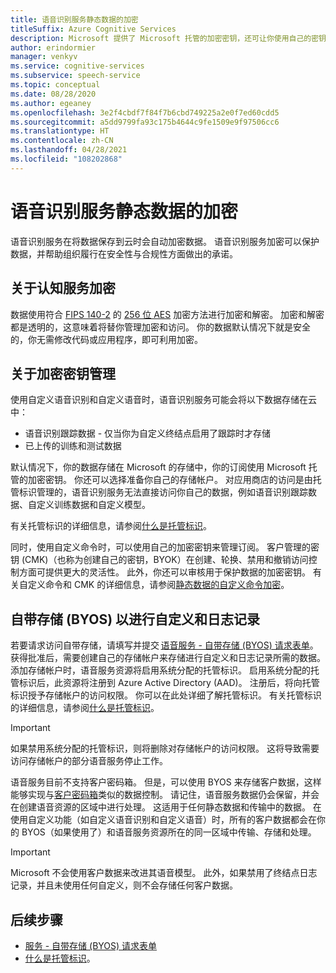 ```yaml
---
title: 语音识别服务静态数据的加密
titleSuffix: Azure Cognitive Services
description: Microsoft 提供了 Microsoft 托管的加密密钥，还可让你使用自己的密钥（称为客户管理的密钥 (CMK)）管理你的认知服务订阅。 本文介绍适用于语音服务的静态数据加密。
author: erindormier
manager: venkyv
ms.service: cognitive-services
ms.subservice: speech-service
ms.topic: conceptual
ms.date: 08/28/2020
ms.author: egeaney
ms.openlocfilehash: 3e2f4cbdf7f84f7b6cbd749225a2e0f7ed60cdd5
ms.sourcegitcommit: a5dd9799fa93c175b4644c9fe1509e9f97506cc6
ms.translationtype: HT
ms.contentlocale: zh-CN
ms.lasthandoff: 04/28/2021
ms.locfileid: "108202868"
---
```

# <a name="speech-service-encryption-of-data-at-rest"></a>语音识别服务静态数据的加密

语音识别服务在将数据保存到云时会自动加密数据。 语音识别服务加密可以保护数据，并帮助组织履行在安全性与合规性方面做出的承诺。

## <a name="about-cognitive-services-encryption"></a>关于认知服务加密

数据使用符合 [FIPS 140-2](https://en.wikipedia.org/wiki/FIPS_140-2) 的 [256 位 AES](https://en.wikipedia.org/wiki/Advanced_Encryption_Standard) 加密方法进行加密和解密。 加密和解密都是透明的，这意味着将替你管理加密和访问。 你的数据默认情况下就是安全的，你无需修改代码或应用程序，即可利用加密。

## <a name="about-encryption-key-management"></a>关于加密密钥管理

使用自定义语音识别和自定义语音时，语音识别服务可能会将以下数据存储在云中：  

* 语音识别跟踪数据 - 仅当你为自定义终结点启用了跟踪时才存储
* 已上传的训练和测试数据

默认情况下，你的数据存储在 Microsoft 的存储中，你的订阅使用 Microsoft 托管的加密密钥。 你还可以选择准备你自己的存储帐户。 对应用商店的访问是由托管标识管理的，语音识别服务无法直接访问你自己的数据，例如语音识别跟踪数据、自定义训练数据和自定义模型。

有关托管标识的详细信息，请参阅[什么是托管标识](../../active-directory/managed-identities-azure-resources/overview.md)。

同时，使用自定义命令时，可以使用自己的加密密钥来管理订阅。 客户管理的密钥 (CMK)（也称为创建自己的密钥，BYOK）在创建、轮换、禁用和撤销访问控制方面可提供更大的灵活性。 此外，你还可以审核用于保护数据的加密密钥。 有关自定义命令和 CMK 的详细信息，请参阅[静态数据的自定义命令加密](custom-commands-encryption-of-data-at-rest.md)。

## <a name="bring-your-own-storage-byos-for-customization-and-logging"></a>自带存储 (BYOS) 以进行自定义和日志记录

若要请求访问自带存储，请填写并提交 [语音服务 - 自带存储 (BYOS) 请求表单](https://aka.ms/cogsvc-cmk)。 获得批准后，需要创建自己的存储帐户来存储进行自定义和日志记录所需的数据。 添加存储帐户时，语音服务资源将启用系统分配的托管标识。 启用系统分配的托管标识后，此资源将注册到 Azure Active Directory (AAD)。 注册后，将向托管标识授予存储帐户的访问权限。 你可以在此处详细了解托管标识。 有关托管标识的详细信息，请参阅[什么是托管标识](../../active-directory/managed-identities-azure-resources/overview.md)。

> [!IMPORTANT]
> 如果禁用系统分配的托管标识，则将删除对存储帐户的访问权限。 这将导致需要访问存储帐户的部分语音服务停止工作。  

语音服务目前不支持客户密码箱。 但是，可以使用 BYOS 来存储客户数据，这样能够实现与[客户密码箱](../../security/fundamentals/customer-lockbox-overview.md)类似的数据控制。 请记住，语音服务数据仍会保留，并会在创建语音资源的区域中进行处理。 这适用于任何静态数据和传输中的数据。 在使用自定义功能（如自定义语音识别和自定义语音）时，所有的客户数据都会在你的 BYOS（如果使用了）和语音服务资源所在的同一区域中传输、存储和处理。

> [!IMPORTANT]
> Microsoft 不会使用客户数据来改进其语音模型。 此外，如果禁用了终结点日志记录，并且未使用任何自定义，则不会存储任何客户数据。 

## <a name="next-steps"></a>后续步骤

* [服务 - 自带存储 (BYOS) 请求表单](https://aka.ms/cogsvc-cmk)
* [什么是托管标识](../../active-directory/managed-identities-azure-resources/overview.md)。
